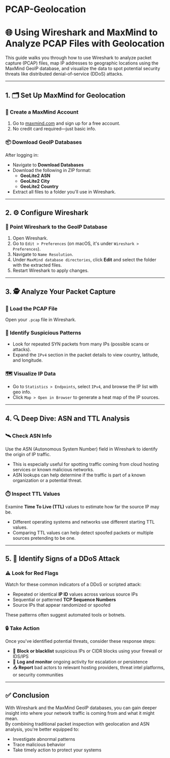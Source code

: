# PCAP-Geolocation

# 🌐 Using Wireshark and MaxMind to Analyze PCAP Files with Geolocation

This guide walks you through how to use Wireshark to analyze packet capture (PCAP) files, map IP addresses to geographic locations using the MaxMind GeoIP database, and visualize the data to spot potential security threats like distributed denial-of-service (DDoS) attacks.

---

## 1. 🗂️ Set Up MaxMind for Geolocation

### 🔐 Create a MaxMind Account  
1. Go to [maxmind.com](https://www.maxmind.com/) and sign up for a free account.  
2. No credit card required—just basic info.

### 📦 Download GeoIP Databases  
After logging in:
- Navigate to **Download Databases**
- Download the following in ZIP format:
  - **GeoLite2 ASN**
  - **GeoLite2 City**
  - **GeoLite2 Country**
- Extract all files to a folder you'll use in Wireshark.

---

## 2. ⚙️ Configure Wireshark

### 📁 Point Wireshark to the GeoIP Database  
1. Open Wireshark.  
2. Go to `Edit > Preferences` (on macOS, it's under `Wireshark > Preferences`).  
3. Navigate to `Name Resolution`.  
4. Under `MaxMind database directories`, click **Edit** and select the folder with the extracted files.  
5. Restart Wireshark to apply changes.

---

## 3. 🕵️ Analyze Your Packet Capture

### 📂 Load the PCAP File  
Open your `.pcap` file in Wireshark.

### 🧠 Identify Suspicious Patterns  
- Look for repeated SYN packets from many IPs (possible scans or attacks).  
- Expand the `IPv4` section in the packet details to view country, latitude, and longitude.

### 🗺️ Visualize IP Data  
- Go to `Statistics > Endpoints`, select `IPv4`, and browse the IP list with geo info.  
- Click `Map > Open in Browser` to generate a heat map of the IP sources.

---

## 4. 🔍 Deep Dive: ASN and TTL Analysis

### 🛰️ Check ASN Info  
Use the ASN (Autonomous System Number) field in Wireshark to identify the origin of IP traffic.  
- This is especially useful for spotting traffic coming from cloud hosting services or known malicious networks.  
- ASN lookups can help determine if the traffic is part of a known organization or a potential threat.

### ⏱️ Inspect TTL Values  
Examine **Time To Live (TTL)** values to estimate how far the source IP may be.  
- Different operating systems and networks use different starting TTL values.  
- Comparing TTL values can help detect spoofed packets or multiple sources pretending to be one.

---

## 5. 🚨 Identify Signs of a DDoS Attack

### ⚠️ Look for Red Flags  
Watch for these common indicators of a DDoS or scripted attack:
- Repeated or identical **IP ID** values across various source IPs  
- Sequential or patterned **TCP Sequence Numbers**  
- Source IPs that appear randomized or spoofed

These patterns often suggest automated tools or botnets.

### 🔒 Take Action  
Once you've identified potential threats, consider these response steps:
- 🛑 **Block or blacklist** suspicious IPs or CIDR blocks using your firewall or IDS/IPS  
- 📝 **Log and monitor** ongoing activity for escalation or persistence  
- 📤 **Report** bad actors to relevant hosting providers, threat intel platforms, or security communities

---

## ✅ Conclusion

With Wireshark and the MaxMind GeoIP databases, you can gain deeper insight into where your network traffic is coming from and what it might mean.  
By combining traditional packet inspection with geolocation and ASN analysis, you're better equipped to:
- Investigate abnormal patterns
- Trace malicious behavior
- Take timely action to protect your systems


